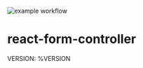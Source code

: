 ![example workflow](https://github.com/s-abbasi/react-form-controller/actions/workflows/main.yml/badge.svg)


# react-form-controller
VERSION: %VERSION
